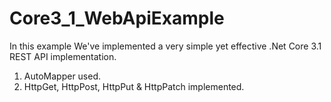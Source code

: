 # Core3_1_WebApiExample

In this example We've implemented a very simple yet effective .Net Core 3.1 REST API implementation.

1. AutoMapper used.
2. HttpGet, HttpPost, HttpPut & HttpPatch implemented.
